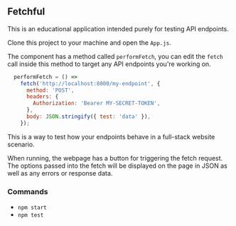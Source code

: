 
## Fetchful

This is an educational application intended purely for testing API endpoints.

Clone this project to your machine and open the `App.js`.

The component has a method called `performFetch`, you can edit the `fetch` call inside this method to target any API endpoints you're working on.

```js
  performFetch = () =>
    fetch('http://localhost:8000/my-endpoint', {
      method: 'POST',
      headers: {
        Authorization: 'Bearer MY-SECRET-TOKEN',
      },
      body: JSON.stringify({ test: 'data' }),
    });
```

This is a way to test how your endpoints behave in a full-stack website scenario.

When running, the webpage has a button for triggering the fetch request. The options passed into the fetch will be displayed on the page in JSON as well as any errors or response data.

### Commands

- `npm start`
- `npm test`
